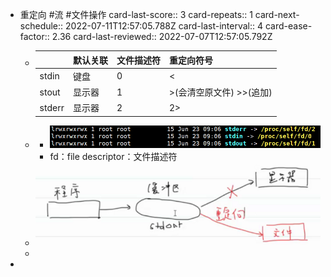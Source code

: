- 重定向 #流 #文件操作
  card-last-score:: 3
  card-repeats:: 1
  card-next-schedule:: 2022-07-11T12:57:05.788Z
  card-last-interval:: 4
  card-ease-factor:: 2.36
  card-last-reviewed:: 2022-07-07T12:57:05.792Z
	- | | 默认关联 | 文件描述符 | 重定向符号 |
	  |---|---|---|---|
	  | stdin | 键盘 | 0 | < |
	  | stout | 显示器 | 1 | >(会清空原文件)  >>(追加) |
	  | stderr | 显示器 | 2 | 2> |
	-
		- ![image.png](../assets/image_1708527627253_0.png)
		- fd：file descriptor：文件描述符
	- ![image.png](../assets/image_1708527635230_0.png)
	-
-